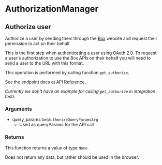 # AuthorizationManager

## Authorize user

Authorize a user by sending them through the [Box](https://box.com)
website and request their permission to act on their behalf.

This is the first step when authenticating a user using
OAuth 2.0. To request a user&#x27;s authorization to use the Box APIs
on their behalf you will need to send a user to the URL with this
format.

This operation is performed by calling function `get_authorize`.

See the endpoint docs at
[API Reference](https://developer.box.com/reference/get-authorize/).

*Currently we don't have an example for calling `get_authorize` in integration tests*

### Arguments

- query_params `GetAuthorizeQueryParamsArg`
  - Used as queryParams for the API call


### Returns

This function returns a value of type `None`.

Does not return any data, but rather should be used in the browser.


